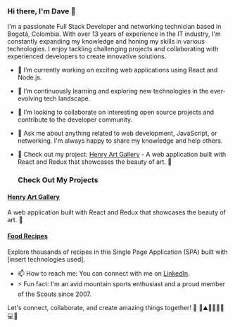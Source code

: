 ### Hi there, I'm Dave 👋

<!--
**Davidongo93/Davidongo93** is a ✨ _special_ ✨ repository because its `README.md` (this file) appears on your GitHub profile.
-->

I'm a passionate Full Stack Developer and networking technician based in Bogotá, Colombia. With over 13 years of experience in the IT industry, I'm constantly expanding my knowledge and honing my skills in various technologies. I enjoy tackling challenging projects and collaborating with experienced developers to create innovative solutions.

- 🔭 I’m currently working on exciting web applications using React and Node.js.
- 🌱 I’m continuously learning and exploring new technologies in the ever-evolving tech landscape.
- 👯 I’m looking to collaborate on interesting open source projects and contribute to the developer community.
- 💬 Ask me about anything related to web development, JavaScript, or networking. I'm always happy to share my knowledge and help others.
- 🌟 Check out my project: [Henry Art Gallery](https://pf-arts-client.vercel.app/) - A web application built with React and Redux that showcases the beauty of art. 🎨

  
  ### Check Out My Projects

#### [Henry Art Gallery](https://pf-arts-client.vercel.app/)

A web application built with React and Redux that showcases the beauty of art. 🎨

#### [Food Recipes](https://food-frontend-six.vercel.app/)

Explore thousands of recipes in this Single Page Application (SPA) built with [insert technologies used].

- 📫 How to reach me: You can connect with me on [LinkedIn](https://linkedin.com/in/davidongo93).
- ⚡ Fun fact: I'm an avid mountain sports enthusiast and a proud member of the Scouts since 2007.

Let's connect, collaborate, and create amazing things together! 🚀
🚀⛰️🏃‍♂️🏊‍♂️💻🌟

